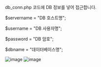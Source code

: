 db_conn.php 코드에 DB 정보를 넣어 접근합니다.

$servername = "DB 호스트명";

$username = "DB 사용자명";

$password = "DB 암호";

$dbname = "데이터베이스명";

![image](https://github.com/Halusalm96/RPM_WEB/assets/168413101/81b7eddc-f440-4c66-b0f9-4a9545a1e86c)
![image](https://github.com/Halusalm96/RPM_WEB/assets/168413101/690323db-f525-4702-974f-ba4245da90be)

